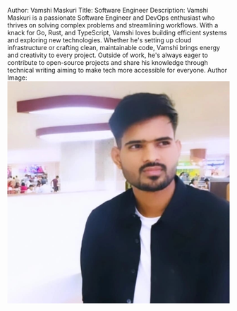 Author: Vamshi Maskuri
Title: Software Engineer
Description: Vamshi Maskuri is a passionate Software Engineer and DevOps enthusiast who thrives on solving complex problems and streamlining workflows. With a knack for Go, Rust, and TypeScript, Vamshi loves building efficient systems and exploring new technologies. Whether he's setting up cloud infrastructure or crafting clean, maintainable code, Vamshi brings energy and creativity to every project. Outside of work, he's always eager to contribute to open-source projects and share his knowledge through technical writing aiming to make tech more accessible for everyone.
Author Image: ![vamshi-maskuri](./assets/vamshi-maskuri.jpg)
